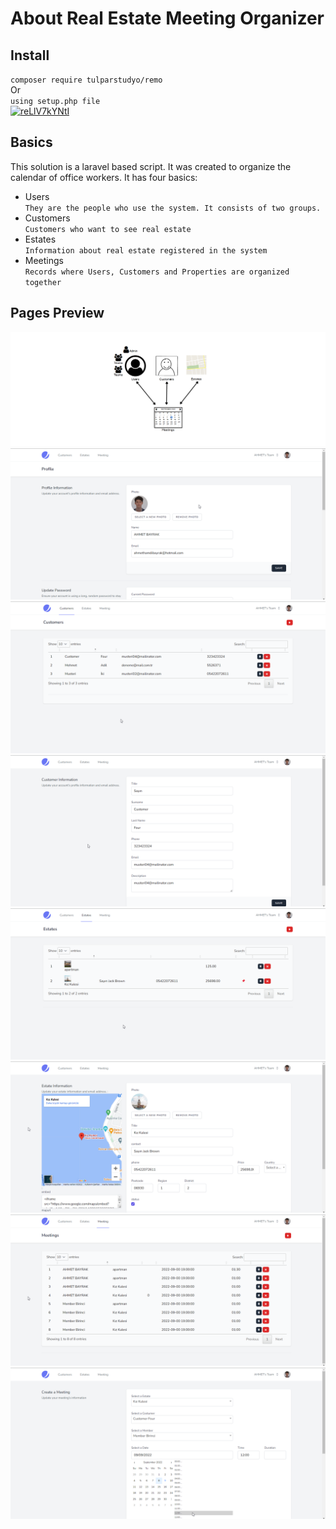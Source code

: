 # About Real Estate Meeting Organizer
## Install
``
composer require tulparstudyo/remo
``
<br>Or<br>
``
using setup.php file
``
<br>
[![reLlV7kYNtI](https://img.youtube.com/vi/I0U0pxn1wWQ/0.jpg)](https://www.youtube.com/watch?v=I0U0pxn1wWQ)
## Basics
This solution is a laravel based script. It was created to organize the calendar of office workers. It has four basics:

- Users<br>
``
They are the people who use the system. It consists of two groups.
``
- Customers<br>
``
Customers who want to see real estate
``
- Estates<br>
``
Information about real estate registered in the system
``
- Meetings<br>
``
Records where Users, Customers and Properties are organized together
``
## Pages Preview
![Organization](public/assets/img/org.png)
![Profile](public/assets/img/profile.png)
![customers](public/assets/img/customers.png)
![customers](public/assets/img/customer-edit.png)
![estates](public/assets/img/estates.png)
![estates](public/assets/img/estate-edit.png)
![meetings](public/assets/img/meetings.png)
![meetings](public/assets/img/meeting-edit.png)
